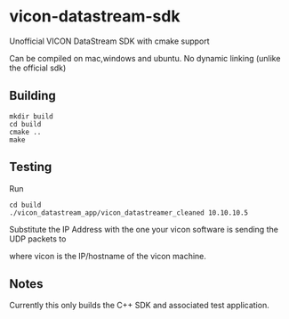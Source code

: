 # vicon-datastream-sdk
Unofficial VICON DataStream SDK with cmake support

Can be compiled on mac,windows and ubuntu. No dynamic linking (unlike the official sdk)


## Building

````
mkdir build
cd build
cmake ..
make
````

## Testing

Run

````
cd build
./vicon_datastream_app/vicon_datastreamer_cleaned 10.10.10.5
````

Substitute the IP Address with the one your vicon software is sending the UDP packets to

where vicon is the IP/hostname of the vicon machine.

## Notes

Currently this only builds the C++ SDK and associated test application.
